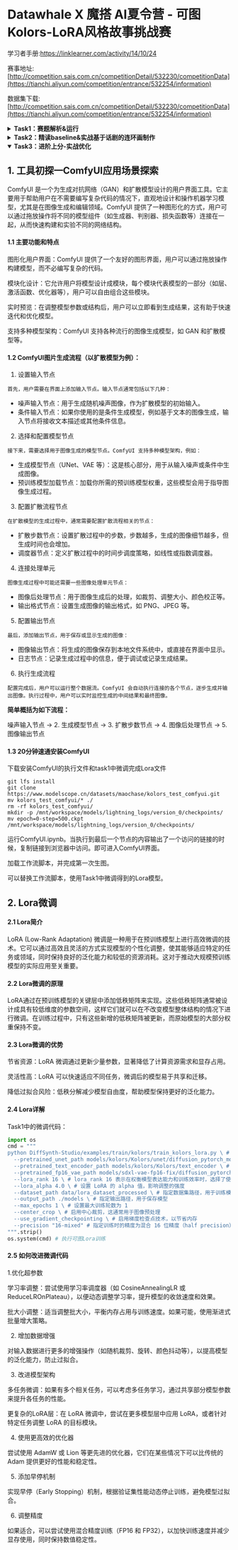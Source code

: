 # Datawhale X 魔搭 AI夏令营 - 可图Kolors-LoRA风格故事挑战赛

学习者手册:https://linklearner.com/activity/14/10/24

赛事地址:[http://competition.sais.com.cn/competitionDetail/532230/competitionData](https://tianchi.aliyun.com/competition/entrance/532254/information)

数据集下载:[http://competition.sais.com.cn/competitionDetail/532230/competitionData](https://tianchi.aliyun.com/competition/entrance/532254/information)

<details>
  <summary><b>Task1：赛题解析&运行</b></summary>

  ## 1. 评分机制
  本次赛事使用的评分机制如以下代码所示。

  ```python
pip install simple-aesthetics-predictor

import torch, os
from PIL import Image
from transformers import CLIPProcessor
from aesthetics_predictor import AestheticsPredictorV2Linear
from modelscope import snapshot_download


model_id = snapshot_download('AI-ModelScope/aesthetics-predictor-v2-sac-logos-ava1-l14-linearMSE', cache_dir="models/")
predictor = AestheticsPredictorV2Linear.from_pretrained(model_id)
processor = CLIPProcessor.from_pretrained(model_id)
device = "cuda"
predictor = predictor.to(device)


def get_aesthetics_score(image):
    inputs = processor(images=image, return_tensors="pt")
    inputs = {k: v.to(device) for k, v in inputs.items()}
    with torch.no_grad():
        outputs = predictor(**inputs)
    prediction = outputs.logits
    return prediction.tolist()[0][0]


def evaluate(folder):
    scores = []
    for file_name in os.listdir(folder):
        if os.path.isfile(os.path.join(folder, file_name)):
            image = Image.open(os.path.join(folder, file_name))
            scores.append(get_aesthetics_score(image))
    if len(scores) == 0:
        return 0
    else:
        return sum(scores) / len(scores)


score = evaluate("./images")
print(score)
  ```

  ## 2. 30分钟速通指南

1. 下载baseline文件[https://github.com/CYC7b/Datawhale/blob/Datawhale%E7%AC%AC%E5%9B%9B%E6%9C%9F/baseline.ipynb]
  ```python
git lfs install
git clone https://www.modelscope.cn/datasets/maochase/kolors.git
  ```

2. 进入kolors文件夹，打开baseline.ipynb文件

3. 运行第一个代码块，安装环境，然后重启kernel
  - 安装 Data-Juicer 和 DiffSynth-Studio
  - Data-Juicer：数据处理和转换工具，旨在简化数据的提取、转换和加载过程
  - DiffSynth-Studio：高效微调训练大模型工具

4. 调整prompt，设置你想要的图片风格
  - 正向描述词：你想要生成的图片应该包含的内容
  - 反向提示词：你不希望生成的图片的内容
![image](https://github.com/user-attachments/assets/9988fe31-6ef5-4afa-850e-1896b1b4788f)

5. 依次顺序运行剩余的代码块，点击代码框左上角执行按钮，等待代码执行

  下面的代码块按照功能主要分成这几类
  - 使用Data-Juicer处理数据，整理训练数据文件
  - 使用DiffSynth-Studio在基础模型上，使用前面整理好的数据文件进行训练微调
  - 加载训练微调后的模型
  - 使用微调后的模型，生成用户指定的prompt提示词的图片

6. 将模型上传到魔搭 

</details>

<details>
  <summary><b>Task2：精读baseline&实战基于话剧的连环画制作</b></summary>
  
  ## 1. baseline精读
   
  #### 1. 环境设置与数据下载
  - 环境设置：首先，笔记本中的代码导入了必要的Python库，如os和json，这是为了确保能够处理文件和数据。
  - 数据下载：使用特定的库（如modelscope.msdatasets）来下载所需的数据集。这一步是准备数据的起点，确保后续的数据处理和模型训练有数据可用。

  #### 2. 数据处理
  - 配置数据处理：通过设定data_juicer_config来配置数据处理的参数。这一步是为了预处理数据，如格式转换、清洗等，以便于模型能够更好地学习。
  - 执行数据处理：代码中可能包含执行具体数据处理任务的命令，比如调用data-juicer的脚本或功能来处理数据。

  #### 3. 模型微调
  
  模型微调是指在预训练的模型基础上，通过继续训练来调整模型以适应新的任务。在baseline中，模型微调包括：

  - 下载预训练模型：通过使用diffsynth库来下载预训练的模型或模型架构。这是为了在训练前准备好模型框架。
  - 查看训练参数：运行训练脚本之前，通过打印出训练参数的帮助信息，确认每个参数的意义和设置。
  - 设置随机种子：多次设置随机种子确保模型训练的可重复性。
  - 启动训练脚本：通过命令行运行训练脚本开始模型训练。

  #### 4. 结果处理与生成图像
  - 加载模型：训练完成后，代码将加载训练好的模型，以便进行测试或生成结果。
  - 生成图像：最后，使用训练好的模型来生成图像或其他类型的输出。

  ## 2. 实战基于话剧的连环画制作

  #### 1. 使用通义千问设计最佳的提示词

  使用下面的提示词，让通义千问设计出八张图片的提示词。
  
  ```
你是一个文生图专家，我们现在要做一个实战项目，就是要编排一个文生图话剧
话剧由8张场景图片生成，你需要输出每张图片的生图提示词

具体的场景图片
1、女主正在上课
2、开始睡着了
3、进入梦乡，梦到自己站在路旁
4、王子骑马而来
5、两人相谈甚欢
6、一起坐在马背上
7、下课了，梦醒了
8、又回到了学习生活中

生图提示词要求
1、风格为古风
2、根据场景确定是使用全身还是上半身
3、人物描述
4、场景描述
5、做啥事情

例子：
古风，水墨画，一个黑色长发少女，坐在教室里，盯着黑板，深思，上半身，红色长裙
  ```

  自己在通义的返回的基础上，多多调整，争取打磨出一个最佳的提示词。

  这是我最终使用的提示词：

  | 场景描述          | 正向提示词 | 反向提示词 |
| ----------------- | ----------- | ----------- |
| **女主正在上课**  | 古风，水墨画，一个黑色长发少女，坐在古代书院的教室里，认真听讲，盯着老师手中的竹简，上半身，绿色长裙，背景有木质桌椅和古书架 | 现代风格，数字画，丑陋，变形，嘈杂，模糊，低对比度，扭曲的手指，多余的手指 |
| **开始睡着了**    | 古风，水墨画，一个黑色长发少女，伏在书桌上，眼睛半闭，显露出疲惫感，上半身，绿色长裙，周围书籍散乱，窗外夕阳透进来 | 现代风格，数字画，丑陋，变形，嘈杂，模糊，低对比度，扭曲的手指，多余的手指 |
| **进入梦乡**      | 古风，水墨画，一个黑色长发少女，站在一条青石板小路旁，四周桃花盛开，全身，白色飘逸长裙，背景是远处的古风建筑，天空中有几朵淡云 | 现代风格，数字画，丑陋，变形，嘈杂，模糊，低对比度，扭曲的手指，多余的手指 |
| **王子骑马而来**  | 古风，水墨画，一位身穿银色盔甲的年轻王子，骑着一匹白色骏马从远处走来，手持长剑，全身，背景为古风山野，桃花纷飞 | 现代风格，数字画，丑陋，变形，嘈杂，模糊，低对比度，扭曲的手指，多余的手指 |
| **两人相谈甚欢**  | 古风，水墨画，黑色长发少女与身穿银甲的王子站在路旁，微笑交谈，彼此注视，上半身，少女着白色长裙，王子手持缰绳，背景为桃花盛开的古风小路 | 现代风格，数字画，丑陋，变形，嘈杂，模糊，低对比度，扭曲的手指，多余的手指 |
| **一起坐在马背上**| 古风，水墨画，黑色长发少女与王子共骑一匹白马，少女侧坐在马背上，双手环抱王子的腰，全身，少女穿白色长裙，王子穿银甲，背景为青山绿水 | 现代风格，数字画，丑陋，变形，嘈杂，模糊，低对比度，扭曲的手指，多余的手指 |
| **下课了 梦醒了** | 古风，水墨画，黑色长发少女从书桌上抬起头，眼神迷茫刚从梦中醒来，上半身，绿色长裙，书桌上的竹简散乱，窗外阳光明媚 | 现代风格，数字画，丑陋，变形，嘈杂，模糊，低对比度，扭曲的手指，多余的手指 |
| **又回到了学习生活中** | 古风，水墨画，黑色长发少女站在教室中，手握毛笔在书案上认真书写，全身，绿色长裙，背景为书院的木质书架和摆满书籍的桌子 | 现代风格，数字画，丑陋，变形，嘈杂，模糊，低对比度，扭曲的手指，多余的手指 |

  

  #### 2. 生成图片

  打开baseline，替换原来的提示词。重新运行baseline，只需要从加载模型开始往下执行代码块即可。

</details>

<details open>
  <summary><b>Task3：进阶上分-实战优化</b></summary>

  ## 1. 工具初探一ComfyUI应用场景探索
  ComfyUI 是一个为生成对抗网络（GAN）和扩散模型设计的用户界面工具。它主要用于帮助用户在不需要编写复杂代码的情况下，直观地设计和操作机器学习模型，尤其是在图像生成和编辑领域。ComfyUI 提供了一种图形化的方式，用户可以通过拖放操作将不同的模型组件（如生成器、判别器、损失函数等）连接在一起，从而快速构建和实验不同的网络结构。

  #### 1.1 主要功能和特点
  
  图形化用户界面：ComfyUI 提供了一个友好的图形界面，用户可以通过拖放操作构建模型，而不必编写复杂的代码。
  
  模块化设计：它允许用户将模型设计成模块，每个模块代表模型的一部分（如层、激活函数、优化器等），用户可以自由组合这些模块。
  
  实时预览：在调整模型参数或结构后，用户可以立即看到生成结果，这有助于快速迭代和优化模型。
  
  支持多种模型架构：ComfyUI 支持各种流行的图像生成模型，如 GAN 和扩散模型等。

  #### 1.2 ComfyUI图片生成流程（以扩散模型为例）：

  1. 设置输入节点

    首先，用户需要在界面上添加输入节点。输入节点通常包括以下几种：
  
  - 噪声输入节点：用于生成随机噪声图像，作为扩散模型的初始输入。
  - 条件输入节点：如果你使用的是条件生成模型，例如基于文本的图像生成，输入节点将接收文本描述或其他条件信息。
  
  2. 选择和配置模型节点
  
    接下来，需要选择用于图像生成的模型节点。ComfyUI 支持多种模型架构，例如：
  
  - 生成模型节点（UNet、VAE 等）：这是核心部分，用于从输入噪声或条件中生成图像。
  - 预训练模型加载节点：加载你所需的预训练模型权重，这些模型会用于指导图像生成过程。
  
  3. 配置扩散流程节点
  
    在扩散模型的生成过程中，通常需要配置扩散流程相关的节点：
  
  - 扩散步数节点：设置扩散过程中的步数，步数越多，生成的图像细节越多，但生成时间也会增加。
  - 调度器节点：定义扩散过程中的时间步调度策略，如线性或指数调度器。
  
  4. 连接处理单元
  
    图像生成过程中可能还需要一些图像处理单元节点：
  
  - 图像后处理节点：用于图像生成后的处理，如裁剪、调整大小、颜色校正等。
  - 输出格式节点：设置生成图像的输出格式，如 PNG、JPEG 等。
  
  5. 配置输出节点
  
    最后，添加输出节点，用于保存或显示生成的图像：

  - 图像输出节点：将生成的图像保存到本地文件系统中，或直接在界面中显示。
  - 日志节点：记录生成过程中的信息，便于调试或记录生成结果。
  
  6. 执行生成流程
  
    配置完成后，用户可以运行整个数据流。ComfyUI 会自动执行连接的各个节点，逐步生成并输出图像。执行过程中，用户可以实时监控生成的中间结果和最终图像。


  **简单概括为如下流程：**
  
  噪声输入节点 -> 2. 生成模型节点 -> 3. 扩散步数节点 -> 4. 图像后处理节点 -> 5. 图像输出节点

  #### 1.3 20分钟速通安装ComfyUI

  下载安装ComfyUI的执行文件和task1中微调完成Lora文件
  ```
git lfs install
git clone https://www.modelscope.cn/datasets/maochase/kolors_test_comfyui.git
mv kolors_test_comfyui/* ./
rm -rf kolors_test_comfyui/
mkdir -p /mnt/workspace/models/lightning_logs/version_0/checkpoints/
mv epoch=0-step=500.ckpt /mnt/workspace/models/lightning_logs/version_0/checkpoints/   
  ```

  运行ComfyUI.ipynb。当执行到最后一个节点的内容输出了一个访问的链接的时候，复制链接到浏览器中访问。即可进入ComfyUI界面。

  加载工作流脚本，并完成第一次生图。

  可以替换工作流脚本，使用Task1中微调得到的Lora模型。


  ## 2. Lora微调

  #### 2.1 Lora简介
  LoRA (Low-Rank Adaptation) 微调是一种用于在预训练模型上进行高效微调的技术。它可以通过高效且灵活的方式实现模型的个性化调整，使其能够适应特定的任务或领域，同时保持良好的泛化能力和较低的资源消耗。这对于推动大规模预训练模型的实际应用至关重要。

  #### 2.2 Lora微调的原理
  LoRA通过在预训练模型的关键层中添加低秩矩阵来实现。这些低秩矩阵通常被设计成具有较低维度的参数空间，这样它们就可以在不改变模型整体结构的情况下进行微调。在训练过程中，只有这些新增的低秩矩阵被更新，而原始模型的大部分权重保持不变。

  #### 2.3 Lora微调的优势
  节省资源：LoRA 微调通过更新少量参数，显著降低了计算资源需求和显存占用。

  灵活性高：LoRA 可以快速适应不同任务，微调后的模型易于共享和迁移。

  降低过拟合风险：低秩分解减少模型自由度，帮助模型保持更好的泛化能力。

  #### 2.4 Lora详解

  Task1中的微调代码：

  ```python
  import os
  cmd = """
  python DiffSynth-Studio/examples/train/kolors/train_kolors_lora.py \ # 选择使用可图的Lora训练脚本DiffSynth-Studio/examples/train/kolors/train_kolors_lora.py
    --pretrained_unet_path models/kolors/Kolors/unet/diffusion_pytorch_model.safetensors \ # 选择unet模型
    --pretrained_text_encoder_path models/kolors/Kolors/text_encoder \ # 选择text_encoder
    --pretrained_fp16_vae_path models/sdxl-vae-fp16-fix/diffusion_pytorch_model.safetensors \ # 选择vae模型
    --lora_rank 16 \ # lora_rank 16 表示在权衡模型表达能力和训练效率时，选择了使用 16 作为秩，适合在不显著降低模型性能的前提下，通过 LoRA 减少计算和内存的需求
    --lora_alpha 4.0 \ # 设置 LoRA 的 alpha 值，影响调整的强度
    --dataset_path data/lora_dataset_processed \ # 指定数据集路径，用于训练模型
    --output_path ./models \ # 指定输出路径，用于保存模型
    --max_epochs 1 \ # 设置最大训练轮数为 1
    --center_crop \ # 启用中心裁剪，这通常用于图像预处理
    --use_gradient_checkpointing \ # 启用梯度检查点技术，以节省内存
    --precision "16-mixed" # 指定训练时的精度为混合 16 位精度（half precision），这可以加速训练并减少显存使用
  """.strip()
  os.system(cmd) # 执行可图Lora训练
  ```

  #### 2.5 如何改进微调代码

  1.优化超参数
  
  学习率调整：尝试使用学习率调度器（如 CosineAnnealingLR 或 ReduceLROnPlateau），以便动态调整学习率，提升模型的收敛速度和效果。
  
  批大小调整：适当调整批大小，平衡内存占用与训练速度。如果可能，使用渐进式批量增大策略。
  
  2. 增加数据增强
  
  对输入数据进行更多的增强操作（如随机裁剪、旋转、颜色抖动等），以提高模型的泛化能力，防止过拟合。
  
  3. 改进模型架构
  
  多任务微调：如果有多个相关任务，可以考虑多任务学习，通过共享部分模型参数来提升各任务的性能。
  
  更复杂的LoRA层：在 LoRA 微调中，尝试在更多模型层中应用 LoRA，或者针对特定任务调整 LoRA 的目标模块。
  
  4. 使用更高效的优化器
  
  尝试使用 AdamW 或 Lion 等更先进的优化器，它们在某些情况下可以比传统的 Adam 提供更好的性能和稳定性。
  
  5. 添加早停机制
  
  实现早停（Early Stopping）机制，根据验证集性能动态停止训练，避免模型过拟合。
  
  6. 调整精度
  
  如果适合，可以尝试使用混合精度训练（FP16 和 FP32），以加快训练速度并减少显存使用，同时保持数值稳定性。


</details>

  
  
    
